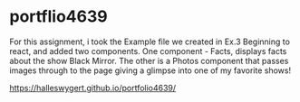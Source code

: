 # portflio4639

For this assignment, i took the Example file we created in Ex.3 Beginning to react, and added two components. One component - Facts, displays facts about the show Black Mirror. The other is a Photos component that passes images through to the page giving a glimpse into one of my favorite shows! 

https://halleswygert.github.io/portfolio4639/
